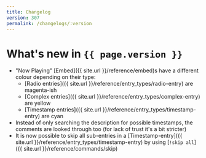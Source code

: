 ```yaml
---
title: Changelog
version: 307
permalink: /changelogs/:version
---
```

# What's new in `{{ page.version }}`

- "Now Playing" [Embed]({{ site.url }}/reference/embed)s have a different colour depending on their type:
  * [Radio entries]({{ site.url }}/reference/entry_types/radio-entry) are magenta-ish
  * [Complex entries]({{ site.url }}/reference/entry_types/complex-entry) are yellow
  * [Timestamp entries]({{ site.url }}/reference/entry_types/timestamp-entry) are cyan
- Instead of only searching the description for possible timestamps, the comments are looked through too (for lack of trust it's a bit stricter)
- It is now possible to skip all sub-entries in a [Timestamp-entry]({{ site.url }}/reference/entry_types/timestamp-entry) by using [`!skip all`]({{ site.url }}/reference/commands/skip)
